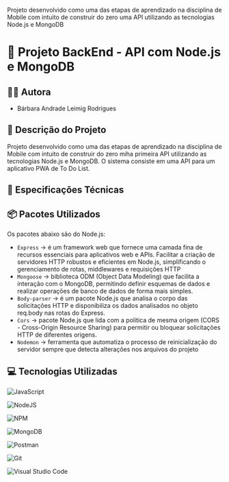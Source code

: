 Projeto desenvolvido como uma das etapas de aprendizado na disciplina de Mobile com intuito de construir do zero uma API utilizando as tecnologias Node.js e MongoDB

# 🎯  Projeto BackEnd - API com Node.js e MongoDB

## 👯‍♀️ Autora
- Bárbara Andrade Leimig Rodrigues

## 📄 Descrição do Projeto
Projeto desenvolvido como uma das etapas de aprendizado na disciplina de Mobile com intuito de construir do zero miha primeira API utilizando as tecnologias Node.js e MongoDB. O sistema consiste em uma API para um aplicativo PWA de To Do List.

## 📖 Especificações Técnicas

## 📦 Pacotes Utilizados
Os pacotes abaixo são do Node.js:
- `Express` -> é um framework web que fornece uma camada fina de recursos essenciais para aplicativos web e APIs. Facilitar a criação de servidores HTTP robustos e eficientes em Node.js, simplificando o gerenciamento de rotas, middlewares e requisições HTTP
- `Mongoose` -> biblioteca ODM (Object Data Modeling) que facilita a interação com o MongoDB, permitindo definir esquemas de dados e realizar operações de banco de dados de forma mais simples.
- `Body-parser` -> é um pacote Node.js que analisa o corpo das solicitações HTTP e disponibiliza os dados analisados no objeto req.body nas rotas do Express.
- `Cors` -> pacote Node.js que lida com a política de mesma origem (CORS - Cross-Origin Resource Sharing) para permitir ou bloquear solicitações HTTP de diferentes origens.
- `Nodemon` -> ferramenta que automatiza o processo de reinicialização do servidor sempre que detecta alterações nos arquivos do projeto

## 💻 Tecnologias Utilizadas

![JavaScript](https://img.shields.io/badge/javascript-%23323330.svg?style=for-the-badge&logo=javascript&logoColor=%23F7DF1E)

![NodeJS](https://img.shields.io/badge/node.js-6DA55F?style=for-the-badge&logo=node.js&logoColor=white)

![NPM](https://img.shields.io/badge/NPM-%23CB3837.svg?style=for-the-badge&logo=npm&logoColor=white)

![MongoDB](https://img.shields.io/badge/MongoDB-%234ea94b.svg?style=for-the-badge&logo=mongodb&logoColor=white)

![Postman](https://img.shields.io/badge/Postman-FF6C37?style=for-the-badge&logo=postman&logoColor=white)

![Git](https://img.shields.io/badge/git-%23F05033.svg?style=for-the-badge&logo=git&logoColor=white)

![Visual Studio Code](https://img.shields.io/badge/Visual%20Studio%20Code-0078d7.svg?style=for-the-badge&logo=visual-studio-code&logoColor=white)
